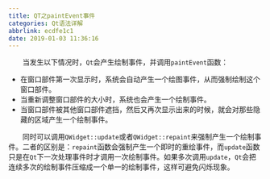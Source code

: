 ```yaml
---
title: QT之paintEvent事件
categories: Qt语法详解
abbrlink: ecdfe1c1
date: 2019-01-03 11:36:16
---
```

&emsp;&emsp;当发生以下情况时，`Qt`会产生绘制事件，并调用`paintEvent`函数：

- 在窗口部件第一次显示时，系统会自动产生一个绘图事件，从而强制绘制这个窗口部件。
- 当重新调整窗口部件的大小时，系统也会产生一个绘制事件。
- 当窗口部件被其他窗口部件遮挡，然后又再次显示出来的时候，就会对那些隐藏的区域产生一个绘制事件。

&emsp;&emsp;同时可以调用`QWidget::update`或者`QWidget::repaint`来强制产生一个绘制事件。二者的区别是：`repaint`函数会强制产生一个即时的重绘事件，而`update`函数只是在`Qt`下一次处理事件时才调用一次绘制事件。如果多次调用`update`，`Qt`会把连续多次的绘制事件压缩成一个单一的绘制事件，这样可避免闪烁现象。